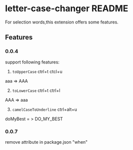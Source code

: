 # letter-case-changer README

For selection words,this extension offers some features.

## Features

### 0.0.4

support following features:

1. `toUpperCase` ctrl+t ctcl+u

aaa => AAA

2. `toLowerCase` ctrl+t ctrl+l

AAA => aaa

3. `camelCaseToUnderline` ctrl+alt+u

doMyBest = > DO_MY_BEST

### 0.0.7

remove attribute in package.json "when"
